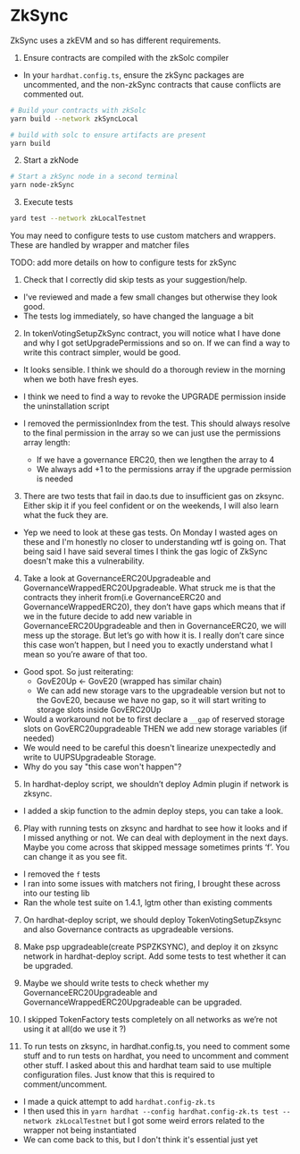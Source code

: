 # ZkSync

ZkSync uses a zkEVM and so has different requirements.

1. Ensure contracts are compiled with the zkSolc compiler

- In your `hardhat.config.ts`, ensure the zkSync packages are uncommented, and the non-zkSync contracts that cause conflicts are commented out.

```bash
# Build your contracts with zkSolc
yarn build --network zkSyncLocal

# build with solc to ensure artifacts are present
yarn build
```

2. Start a zkNode

```bash
# Start a zkSync node in a second terminal
yarn node-zkSync
```

3. Execute tests

```bash
yard test --network zkLocalTestnet
```

You may need to configure tests to use custom matchers and wrappers. These are handled by wrapper and matcher files

TODO: add more details on how to configure tests for zkSync

1. Check that I correctly did skip tests as your suggestion/help.

- I've reviewed and made a few small changes but otherwise they look good.
- The tests log immediately, so have changed the language a bit

2. In tokenVotingSetupZkSync contract, you will notice what I have done and why I got setUpgradePermissions and so on. If we can find a way to write this contract simpler, would be good.

- It looks sensible. I think we should do a thorough review in the morning when we both have fresh eyes.

- I think we need to find a way to revoke the UPGRADE permission inside the uninstallation script

- I removed the permissionIndex from the test. This should always resolve to the final permission in the array so we can just use the permissions array length:
  - If we have a governance ERC20, then we lengthen the array to 4
  - We always add +1 to the permissions array if the upgrade permission is needed

3. There are two tests that fail in dao.ts due to insufficient gas on zksync. Either skip it if you feel confident or on the weekends, I will also learn what the fuck they are.

- Yep we need to look at these gas tests. On Monday I wasted ages on these and I'm honestly no closer to understanding wtf is going on. That being said I have said several times I think the gas logic of ZkSync doesn't make this a vulnerability.

4. Take a look at GovernanceERC20Upgradeable and GovernanceWrappedERC20Upgradeable. What struck me is that the contracts they inherit from(i.e GovernanceERC20 and GovernanceWrappedERC20), they don’t have gaps which means that if we in the future decide to add new variable in GovernanceERC20Upgradeable and then in GovernanceERC20, we will mess up the storage. But let’s go with how it is. I really don’t care since this case won’t happen, but I need you to exactly understand what I mean so you’re aware of that too.

- Good spot. So just reiterating:
  - GovE20Up <- GovE20 (wrapped has similar chain)
  - We can add new storage vars to the upgradeable version but not to the GovE20, because we have no gap, so it will start writing to storage slots inside GovERC20Up
- Would a workaround not be to first declare a `__gap` of reserved storage slots on GovERC20upgradeable THEN we add new storage variables (if needed)
- We would need to be careful this doesn't linearize unexpectedly and write to UUPSUpgradeable Storage.
- Why do you say "this case won't happen"?

5. In hardhat-deploy script, we shouldn’t deploy Admin plugin if network is zksync.

- I added a skip function to the admin deploy steps, you can take a look.

6. Play with running tests on zksync and hardhat to see how it looks and if I missed anything or not. We can deal with deployment in the next days. Maybe you come across that skipped message sometimes prints ‘f’. You can change it as you see fit.

- I removed the `f` tests
- I ran into some issues with matchers not firing, I brought these across into our testing lib
- Ran the whole test suite on 1.4.1, lgtm other than existing comments

7.  On hardhat-deploy script, we should deploy TokenVotingSetupZksync and also Governance contracts as upgradeable versions.

8.  Make psp upgradeable(create PSPZKSYNC), and deploy it on zksync network in hardhat-deploy script. Add some tests to test whether it can be upgraded.
9.  Maybe we should write tests to check whether my GovernanceERC20Upgradeable and GovernanceWrappedERC20Upgradeable can be upgraded.
10. I skipped TokenFactory tests completely on all networks as we’re not using it at all(do we use it ?)

11. To run tests on zksync, in hardhat.config.ts, you need to comment some stuff and to run tests on hardhat, you need to uncomment and comment other stuff. I asked about this and hardhat team said to use multiple configuration files. Just know that this is required to comment/uncomment.

- I made a quick attempt to add `hardhat.config-zk.ts`
- I then used this in `yarn hardhat --config hardhat.config-zk.ts test --network zkLocalTestnet` but I got some weird errors related to the wrapper not being instantiated
- We can come back to this, but I don't think it's essential just yet
